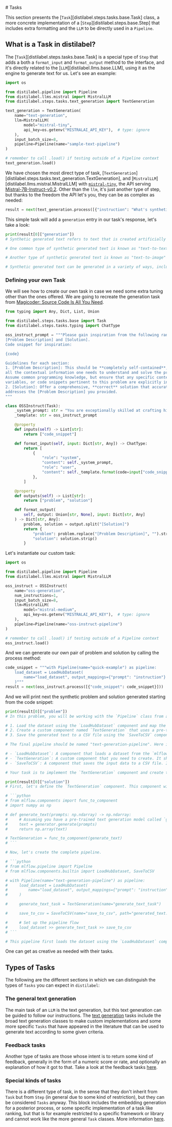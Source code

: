 # Tasks

This section presents the [`Task`][distilabel.steps.tasks.base.Task] class, a more concrete implementation of a [`Step`][distilabel.steps.base.Step] that includes extra formatting and the `LLM` to be directly used in a `Pipeline`.

## What is a Task in distilabel?

The [`Task`][distilabel.steps.tasks.base.Task] is a special type of `Step` that adds a both a `format_input` and `format_output` method to the interface, and it's directly related to the [`LLM`][distilabel.llms.base.LLM], using it as the engine to generate text for us. Let's see an example:

```python
import os

from distilabel.pipeline import Pipeline
from distilabel.llms.mistral import MistralLLM
from distilabel.steps.tasks.text_generation import TextGeneration

text_generation = TextGeneration(
    name="text-generation",
    llm=MistralLLM(
        model="mistral-tiny",
        api_key=os.getenv("MISTRALAI_API_KEY"),  # type: ignore
    ),
    input_batch_size=8,
    pipeline=Pipeline(name="sample-text-pipeline")
)

# remember to call .load() if testing outside of a Pipeline context
text_generation.load()
```

We have chosen the most direct type of task, [`TextGeneration`][distilabel.steps.tasks.text_generation.TextGeneration], and [`MistralLLM`][distilabel.llms.mistral.MistralLLM] with [`mistral-tiny`](https://docs.mistral.ai/platform/endpoints/), the API serving [Mistral-7B-Instruct-v0.2](https://huggingface.co/mistralai/Mistral-7B-Instruct-v0.2). Other than the `llm`, it's just another type of step, but thanks to the freedom the API let's you, they can be as complex as needed:

```python
result = next(text_generation.process([{"instruction": "What's synthetic generated text?"}]))
```

This simple task will add a `generation` entry in our task's response, let's take a look:

```python
print(result[0]["generation"])
# Synthetic generated text refers to text that is created artificially by a computer or machine learning model, rather than being written by a human. This text is often generated based on existing data or rules, and can be used for various purposes such as language translation, text summarization, chatbot responses, or even creative writing.

# One common type of synthetic generated text is known as "text-to-text" models, which generate new text based on a given input text. For example, a text-to-text model might be trained on a large dataset of English sentences, and then be able to generate a new sentence based on a given input sentence.

# Another type of synthetic generated text is known as "text-to-image" models, which generate descriptions or captions for images. These models can be useful for accessibility purposes, or for generating captions for social media or e-commerce websites.

# Synthetic generated text can be generated in a variety of ways, including using rule-based systems, statistical models, or deep learning models. The quality and accuracy of synthetic generated text can vary widely depending on the specific model and the data it was trained on.
```

### Defining your own Task

We will see how to create our own task in case we need some extra tuning other than the ones offered. We are going to recreate the generation task from [Magicoder: Source Code Is All You Need](https://arxiv.org/abs/2312.02120).

```python
from typing import Any, Dict, List, Union

from distilabel.steps.tasks.base import Task
from distilabel.steps.tasks.typing import ChatType

oss_instruct_prompt = """Please gain inspiration from the following random code snippet to create a high-quality programming problem. Present your output in two distinct sections:
[Problem Description] and [Solution].
Code snippet for inspiration:

{code}

Guidelines for each section:
1. [Problem Description]: This should be **completely self-contained**, providing
all the contextual information one needs to understand and solve the problem.
Assume common programming knowledge, but ensure that any specific context,
variables, or code snippets pertinent to this problem are explicitly included.
2. [Solution]: Offer a comprehensive, **correct** solution that accurately
addresses the [Problem Description] you provided.
"""

class OSSInstruct(Task):
    _system_prompt: str = "You are exceptionally skilled at crafting high-quality programming problems and offering precise solutions."
    _template: str = oss_instruct_prompt

    @property
    def inputs(self) -> List[str]:
        return ["code_snippet"]

    def format_input(self, input: Dict[str, Any]) -> ChatType:
        return [
            {
                "role": "system",
                "content": self._system_prompt,
                "role": "user",
                "content": self._template.format(code=input["code_snippet"])
            },
        ]

    @property
    def outputs(self) -> List[str]:
        return ["problem", "solution"]

    def format_output(
        self, output: Union[str, None], input: Dict[str, Any]
    ) -> Dict[str, Any]:
        problem, solution = output.split("[Solution]")
        return {
            "problem": problem.replace("[Problem Description]", "").strip(),
            "solution": solution.strip()
        }
```

Let's instantiate our custom task:

```python
import os

from distilabel.pipeline import Pipeline
from distilabel.llms.mistral import MistralLLM

oss_instruct = OSSInstruct(
    name="oss-generation",
    num_instructions=1,
    input_batch_size=8,
    llm=MistralLLM(
        model="mistral-medium",
        api_key=os.getenv("MISTRALAI_API_KEY"),  # type: ignore
    ),
    pipeline=Pipeline(name="oss-instruct-pipeline")
)

# remember to call .load() if testing outside of a Pipeline context
oss_instruct.load()
```

And we can generate our own pair of problem and solution by calling the process method:

```python
code_snippet = """with Pipeline(name="quick-example") as pipeline:
    load_dataset = LoadHubDataset(
        name="load_dataset", output_mappings={"prompt": "instruction"}
    )"""
result = next(oss_instruct.process([{"code_snippet": code_snippet}]))
```

And we will print next the synthetic problem and solution generated starting from the code snippet:

```python
print(result[0]["problem"])
# In this problem, you will be working with the `Pipeline` class from a hypothetical machine learning library, called `mlflow`. The goal is to create a pipeline that takes a dataset from HubDataset, processes it, and saves the output to a specified location. The dataset contains instructions that a text generation model should follow to generate text. Your task is to:

# 1. Load the dataset using the `LoadHubDataset` component and map the column containing the instructions to the key "prompt".
# 2. Create a custom component named `TextGeneration` that uses a pre-trained text generation model to generate text based on the prompts. The component should take the prompts as input and output the generated text.
# 3. Save the generated text to a CSV file using the `SaveToCSV` component.

# The final pipeline should be named "text-generation-pipeline". Here is some additional information about the components:

# - `LoadHubDataset`: A component that loads a dataset from the `mlflow` HubDataset. It takes no arguments, but you can specify the output mappings to rename or select specific columns.
# - `TextGeneration`: A custom component that you need to create. It should take prompts as input and output the generated text. In this problem, you can assume that you have access to a pre-trained text generation model called `generator` that takes a prompt as input and returns the generated text.
# - `SaveToCSV`: A component that saves the input data to a CSV file. It takes a `path` argument to specify the output file location.

# Your task is to implement the `TextGeneration` component and create the complete pipeline as described above.

print(result[0]["solution"])
# First, let's define the `TextGeneration` component. This component will take the prompts as input and use a pre-trained text generation model to generate text.

# ```python
# from mlflow.components import func_to_component
# import numpy as np

# def generate_text(prompts: np.ndarray) -> np.ndarray:
#     # Assuming you have a pre-trained text generation model called `generator`
#     text = generator.generate(prompts)
#     return np.array(text)

# TextGeneration = func_to_component(generate_text)
# ```

# Now, let's create the complete pipeline.

# ```python
# from mlflow.pipeline import Pipeline
# from mlflow.components.builtin import LoadHubDataset, SaveToCSV

# with Pipeline(name="text-generation-pipeline") as pipeline:
#     load_dataset = LoadHubDataset(
#         name="load_dataset", output_mappings={"prompt": "instruction"}
#     )

#     generate_text_task = TextGeneration(name="generate_text_task")

#     save_to_csv = SaveToCSV(name="save_to_csv", path="generated_text.csv")

#     # Set up the pipeline flow
#     load_dataset >> generate_text_task >> save_to_csv
# ```

# This pipeline first loads the dataset using the `LoadHubDataset` component, maps the "instruction" column to the key "prompt", and passes it to the `TextGeneration` component. The `TextGeneration` component uses the pre-trained text generation model to generate text based on the prompts. Finally, the generated text is saved to a CSV file using the `SaveToCSV` component.
```

One can get as creative as needed with their tasks.

## Types of Tasks

The following are the different sections in which we can distinguish the types of `Tasks` you can expect in `distilabel`:

### The general text generation

The main task of an `LLM` is the text generation, but this text generation can be guided to follow our instructions. The [text generation](./text_generation.md) tasks include the broad text generation classes to make custom implementations and some more specific `Tasks` that have appeared in the literature that can be used to generate text according to some given criteria.

### Feedback tasks

Another type of tasks are those whose intent is to return some kind of feedback, generally in the form of a numeric score or rate, and optionally an explanation of how it got to that. Take a look at the feedback tasks [here](./feedback_tasks.md).

### Special kinds of tasks

There is a different type of task, in the sense that they don't inherit from `Task` but from `Step` (in general due to some kind of restriction), but they can be considered `Tasks` anyway. This block includes the embedding generation for a posterior process, or some specific implementation of a task like ranking, but that is for example restricted to a specific framework or library and cannot work like the more general `Task` classes. More information [here](./special_tasks.md).
